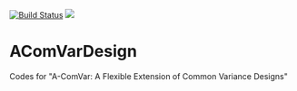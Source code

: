 [![Build Status](https://travis-ci.com/JoshuaLukemire/AComVarDesign.svg?token=ozK1N7N37TqtifCxLJxb&branch=master)](https://travis-ci.com/JoshuaLukemire/AComVarDesign)
[![](https://img.shields.io/badge/docs-dev-blue.svg)](https://JoshuaLukemire.github.io/AComVarDesign/dev)

# AComVarDesign
Codes for "A-ComVar: A Flexible Extension of Common Variance Designs"
